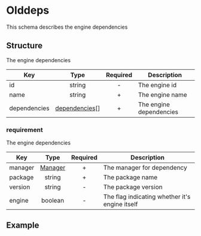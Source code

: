 # Olddeps
This schema describes the engine dependencies
## Structure
The engine dependencies

|Key|Type|Required|Description|
|-|:-:|:-:|-|
|id|string|-|The engine id|
|name|string|+|The engine name|
|dependencies|[dependencies](#dependencies)[]|+|The engine dependencies|
### requirement
The engine dependencies

|Key|Type|Required|Description|
|-|:-:|:-:|-|
|manager|[Manager](#/definitions/manager)|+|The manager for dependency|
|package|string|+|The package name|
|version|string|-|The package version|
|engine|boolean|-|The flag indicating whether it's engine itself|
## Example
```
```
